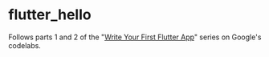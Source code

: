 # flutter_hello

Follows parts 1 and 2 of the "[Write Your First Flutter App](https://docs.flutter.dev/get-started/codelab)" series on Google's codelabs.
